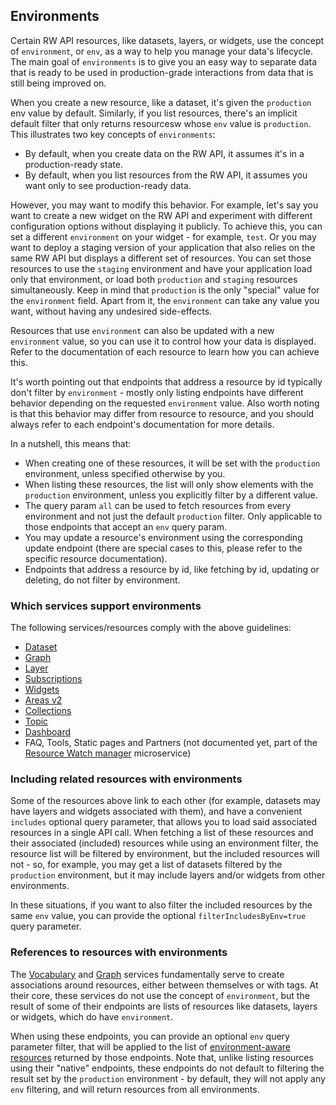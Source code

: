 ## Environments

Certain RW API resources, like datasets, layers, or widgets, use the concept of `environment`, or `env`, as a way to help you manage your data's lifecycle. The main goal of `environments` is to give you an easy way to separate data that is ready to be used in production-grade interactions from data that is still being improved on.

When you create a new resource, like a dataset, it's given the `production` env value by default. Similarly, if you list resources, there's an implicit default filter that only returns resourcesw whose `env` value is `production`. This illustrates two key concepts of `environments`:

- By default, when you create data on the RW API, it assumes it's in a production-ready state.
- By default, when you list resources from the RW API, it assumes you want only to see production-ready data.

However, you may want to modify this behavior. For example, let's say you want to create a new widget on the RW API and experiment with different configuration options without displaying it publicly. To achieve this, you can set a different `environment` on your widget - for example, `test`. Or you may want to deploy a staging version of your application that also relies on the same RW API but displays a different set of resources. You can set those resources to use the `staging` environment and have your application load only that environment, or load both `production` and `staging` resources simultaneously. Keep in mind that `production` is the only "special" value for the `environment` field. Apart from it, the `environment` can take any value you want, without having any undesired side-effects.

Resources that use `environment` can also be updated with a new `environment` value, so you can use it to control how your data is displayed. Refer to the documentation of each resource to learn how you can achieve this.

It's worth pointing out that endpoints that address a resource by id typically don't filter by `environment` - mostly only listing endpoints have different behavior depending on the requested `environment` value. Also worth noting is that this behavior may differ from resource to resource, and you should always refer to each endpoint's documentation for more details.

In a nutshell, this means that:

- When creating one of these resources, it will be set with the `production` environment, unless specified otherwise by you.
- When listing these resources, the list will only show elements with the `production` environment, unless you explicitly filter by a different value.
- The query param `all` can be used to fetch resources from every environment and not just the default `production` filter. Only applicable to those endpoints that accept an `env` query param.
- You may update a resource's environment using the corresponding update endpoint (there are special cases to this, please refer to the specific resource documentation).
- Endpoints that address a resource by id, like fetching by id, updating or deleting, do not filter by environment.

### Which services support environments

The following services/resources comply with the above guidelines:

* [Dataset](reference.html#dataset)
* [Graph](reference.html#graph)
* [Layer](reference.html#layer)
* [Subscriptions](reference.html#subscriptions)
* [Widgets](reference.html#widget)
* [Areas v2](reference.html#areas-v2)
* [Collections](reference.html#collections)
* [Topic](reference.html#topic)
* [Dashboard](reference.html#dashboard)
* FAQ, Tools, Static pages and Partners (not documented yet, part of the [Resource Watch manager](https://github.com/resource-watch/resource-watch-manager/) microservice)

### Including related resources with environments

Some of the resources above link to each other (for example, datasets may have layers and widgets associated with them), and have a convenient `includes` optional query parameter, that allows you to load said associated resources in a single API call. When fetching a list of these resources and their associated (included) resources while using an environment filter, the resource list will be filtered by environment, but the included resources will not - so, for example, you may get a list of datasets filtered by the `production` environment, but it may include layers and/or widgets from other environments.

In these situations, if you want to also filter the included resources by the same `env` value, you can provide the optional `filterIncludesByEnv=true` query parameter.

### References to resources with environments

The [Vocabulary](reference.html#vocabulary) and [Graph](reference.html#graph) services fundamentally serve to create associations around resources, either between themselves or with tags. At their core, these services do not use the concept of `environment`, but the result of some of their endpoints are lists of resources like datasets, layers or widgets, which do have `environment`.

When using these endpoints, you can provide an optional `env` query parameter filter, that will be applied to the list of [environment-aware resources](concepts.html#which-services-comply-with-these-guidelines) returned by those endpoints. Note that, unlike listing resources using their "native" endpoints, these endpoints do not default to filtering the result set by the `production` environment - by default, they will not apply any `env` filtering, and will return resources from all environments.
